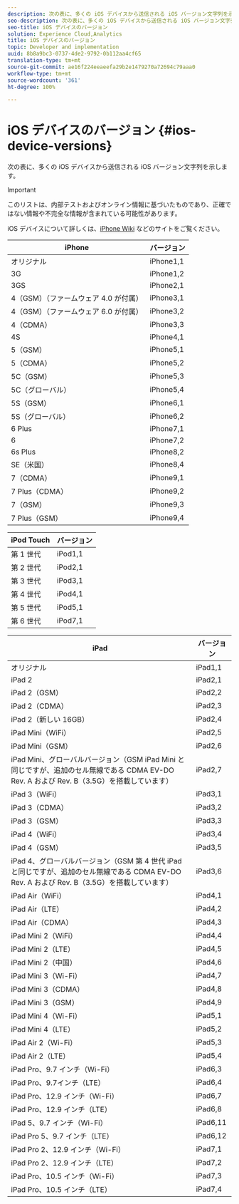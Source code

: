 ```yaml
---
description: 次の表に、多くの iOS デバイスから送信される iOS バージョン文字列を示します。
seo-description: 次の表に、多くの iOS デバイスから送信される iOS バージョン文字列を示します。
seo-title: iOS デバイスのバージョン
solution: Experience Cloud,Analytics
title: iOS デバイスのバージョン
topic: Developer and implementation
uuid: 8b8a9bc3-0737-4de2-9792-0b112aa4cf65
translation-type: tm+mt
source-git-commit: ae16f224eeaeefa29b2e1479270a72694c79aaa0
workflow-type: tm+mt
source-wordcount: '361'
ht-degree: 100%

---
```



# iOS デバイスのバージョン {#ios-device-versions}

次の表に、多くの iOS デバイスから送信される iOS バージョン文字列を示します。

>[!IMPORTANT]
>
>このリストは、内部テストおよびオンライン情報に基づいたものであり、正確ではない情報や不完全な情報が含まれている可能性があります。

iOS デバイスについて詳しくは、[iPhone Wiki](https://theiphonewiki.com/wiki/Models) などのサイトをご覧ください。

| **iPhone** | **バージョン** |
|---|---|
| オリジナル | iPhone1,1 |
| 3G | iPhone1,2 |
| 3GS | iPhone2,1 |
| 4（GSM）（ファームウェア 4.0 が付属） | iPhone3,1 |
| 4（GSM）（ファームウェア 6.0 が付属） | iPhone3,2 |
| 4（CDMA） | iPhone3,3 |
| 4S | iPhone4,1 |
| 5（GSM） | iPhone5,1 |
| 5（CDMA） | iPhone5,2 |
| 5C（GSM） | iPhone5,3 |
| 5C（グローバル） | iPhone5,4 |
| 5S（GSM） | iPhone6,1 |
| 5S（グローバル） | iPhone6,2 |
| 6 Plus | iPhone7,1 |
| 6 | iPhone7,2 |
| 6s Plus | iPhone8,2 |
| SE（米国） | iPhone8,4 |
| 7（CDMA） | iPhone9,1 |
| 7 Plus（CDMA） | iPhone9,2 |
| 7（GSM） | iPhone9,3 |
| 7 Plus（GSM） | iPhone9,4 |

| **iPod Touch** | **バージョン** |
|---|---|
| 第 1 世代 | iPod1,1 |
| 第 2 世代 | iPod2,1 |
| 第 3 世代 | iPod3,1 |
| 第 4 世代 | iPod4,1 |
| 第 5 世代 | iPod5,1 |
| 第 6 世代 | iPod7,1 |

| **iPad** | **バージョン** |
|---|---|
| オリジナル | iPad1,1 |
| iPad 2 | iPad2,1 |
| iPad 2（GSM） | iPad2,2 |
| iPad 2（CDMA） | iPad2,3 |
| iPad 2（新しい 16GB） | iPad2,4 |
| iPad Mini（WiFi） | iPad2,5 |
| iPad Mini（GSM） | iPad2,6 |
| iPad Mini、グローバルバージョン（GSM iPad Mini と同じですが、追加のセル無線である CDMA EV-DO Rev. A および Rev. B（3.5G）を搭載しています） | iPad2,7 |
| iPad 3（WiFi） | iPad3,1 |
| iPad 3（CDMA） | iPad3,2 |
| iPad 3（GSM） | iPad3,3 |
| iPad 4（WiFi） | iPad3,4 |
| iPad 4（GSM） | iPad3,5 |
| iPad 4、グローバルバージョン（GSM 第 4 世代 iPad と同じですが、追加のセル無線である CDMA EV-DO Rev. A および Rev. B（3.5G）を搭載しています） | iPad3,6 |
| iPad Air（WiFi） | iPad4,1 |
| iPad Air（LTE） | iPad4,2 |
| iPad Air（CDMA） | iPad4,3 |
| iPad Mini 2（WiFi） | iPad4,4 |
| iPad Mini 2（LTE） | iPad4,5 |
| iPad Mini 2（中国） | iPad4,6 |
| iPad Mini 3（Wi-Fi） | iPad4,7 |
| iPad Mini 3（CDMA） | iPad4,8 |
| iPad Mini 3（GSM） | iPad4,9 |
| iPad Mini 4（Wi-Fi） | iPad5,1 |
| iPad Mini 4（LTE） | iPad5,2 |
| iPad Air 2（Wi-Fi） | iPad5,3 |
| iPad Air 2（LTE） | iPad5,4 |
| iPad Pro、9.7 インチ（Wi-Fi） | iPad6,3 |
| iPad Pro、9.7インチ（LTE） | iPad6,4 |
| iPad Pro、12.9 インチ（Wi-Fi） | iPad6,7 |
| iPad Pro、12.9 インチ（LTE） | iPad6,8 |
| iPad 5、9.7 インチ（Wi-Fi） | iPad6,11 |
| iPad Pro 5、9.7 インチ（LTE） | iPad6,12 |
| iPad Pro 2、12.9 インチ（Wi-Fi） | iPad7,1 |
| iPad Pro 2、12.9 インチ（LTE） | iPad7,2 |
| iPad Pro、10.5 インチ（Wi-Fi） | iPad7,3 |
| iPad Pro、10.5 インチ（LTE） | iPad7,4 |

